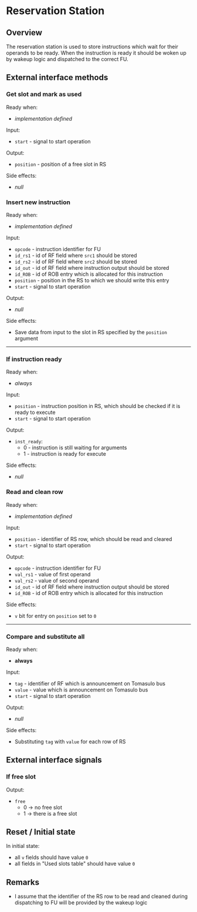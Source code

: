 # Reservation Station

## Overview

The reservation station is used to store instructions which wait for their operands to be ready.  When the instruction
is ready it should be woken up by wakeup logic and dispatched to the correct FU.


## External interface methods

### Get slot and mark as used

Ready when:
- *implementation defined*

Input:
- `start` - signal to start operation

Output:
- `position` - position of a free slot in RS

Side effects:
- *null*


### Insert new instruction

Ready when:
- *implementation defined*

Input:
- `opcode` - instruction identifier for FU
- `id_rs1` - id of RF field where `src1` should be stored
- `id_rs2` - id of RF field where `src2` should be stored
- `id_out` - id of RF field where instruction output should be stored
- `id_ROB` - id of ROB entry which is allocated for this instruction
- `position` - position in the RS to which we should write this entry
- `start` - signal to start operation

Output:
- *null*

Side effects:
- Save data from input to the slot in RS specified by the `position` argument

----

### If instruction ready

Ready when:
- *always*

Input:
- `position` - instruction position in RS, which should be checked if it is ready to execute
- `start` - signal to start operation

Output:
- `inst_ready`:
  - 0 - instruction is still waiting for arguments
  - 1 - instruction is ready for execute

Side effects:
- *null*

### Read and clean row

Ready when:
- *implementation defined*

Input:
- `position` - identifier of RS row, which should be read and cleared
- `start` - signal to start operation

Output:
- `opcode` - instruction identifier for FU
- `val_rs1` - value of first operand
- `val_rs2` - value of second operand
- `id_out` - id of RF field where instruction output should be stored
- `id_ROB` - id of ROB entry which is allocated for this instruction

Side effects:
- `v` bit for entry on `position` set to `0`

----

### Compare and substitute all

Ready when:
- **always**

Input:
- `tag` - identifier of RF which is announcement on Tomasulo bus
- `value` - value which is announcement on Tomasulo bus
- `start` - signal to start operation

Output:
- *null*

Side effects:
- Substituting `tag` with `value` for each row of RS


## External interface signals

### If free slot

Output:
- `free`
  - 0 -> no free slot
  - 1 -> there is a free slot



## Reset / Initial state

In initial state:
- all `v` fields should have value `0`
- all fields in "Used slots table" should have value `0`


## Remarks

- I assume that the identifier of the RS row to be read and cleaned during dispatching to FU will be provided by the
  wakeup logic
